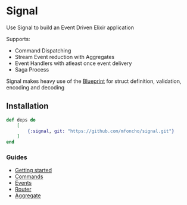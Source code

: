 # Signal

Use Signal to build an Event Driven Elixir application

Supports:
- Command Dispatching
- Stream Event reduction with Aggregates
- Event Handlers with atleast once event delivery
- Saga Process

Signal makes heavy use of the [Blueprint](https://github.com/mfoncho/blueprint.git)
for struct definition, validation, encoding and decoding

## Installation

```elixir
def deps do
    [
        {:signal, git: "https://github.com/mfoncho/signal.git"}
    ]
end
```

### Guides
- [Getting started](guides/getting_started.md)
- [Commands](guides/commands.md)
- [Events](guides/event.md)
- [Router](guides/router.md)
- [Aggregate](guides/aggregate.md)

